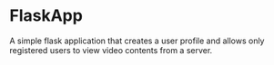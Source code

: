 # FlaskApp
A simple flask application that creates a user profile and allows only registered users to view video contents from a server.
